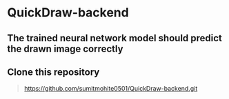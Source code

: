 # QuickDraw-backend
## The trained neural network model should predict the drawn image correctly

## Clone this repository

> https://github.com/sumitmohite0501/QuickDraw-backend.git
